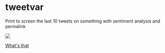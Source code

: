 # tweetvar
Print to screen the last 10 tweets on something with sentiment analysis and permalink


<img src="http://jkwebco.com/wp-content/uploads/2017/03/Screenshot-from-2017-03-26-12-00-09.png">
 
<a href="https://github.com/jkwebco/tweetvar/blob/master/horse.ogg">What's that</a>
